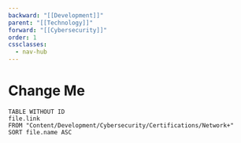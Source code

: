 ```yaml
---
backward: "[[Development]]"
parent: "[[Technology]]"
forward: "[[Cybersecurity]]"
order: 1
cssclasses:
  - nav-hub
---
```


# <span class="nav-title">Change Me</span>
```dataview
TABLE WITHOUT ID
file.link
FROM "Content/Development/Cybersecurity/Certifications/Network+"
SORT file.name ASC
```

